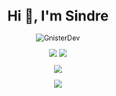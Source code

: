 <h1 align="center">Hi 👋, I'm Sindre</h1>

<p align="center">
  <img src="https://komarev.com/ghpvc/?username=GnisterDev&label=Profile%20views&color=red&style=flat" alt="GnisterDev" />
  <!--
  <a href="./" target="_blank">
    <img draggable="false" style="width:119xp;height:20xp;" src="https://discord.com/api/guilds/(...)/embed.png">
  </a> 
  -->
</p>

<p align="center">
  <img src="https://github-readme-stats.vercel.app/api?username=GnisterDev&theme=blueberry&count_private=true&hide_border=true&line_height=25">
  <img src="https://github-readme-stats.vercel.app/api/top-langs/?username=GnisterDev&theme=blueberry&count_private=true&hide_border=true&line_height=25">
</p>
<p align="center">
  <img src="https://github-readme-streak-stats.herokuapp.com/?user=GnisterDev&theme=blueberry&count_private=true&hide_border=true&line_height=25"/>
</p>
<p align="center">
  <img src="https://lanyard.cnrad.dev/api/531795987304284162?idleMessage=Probably%20programming%20something">
</p>